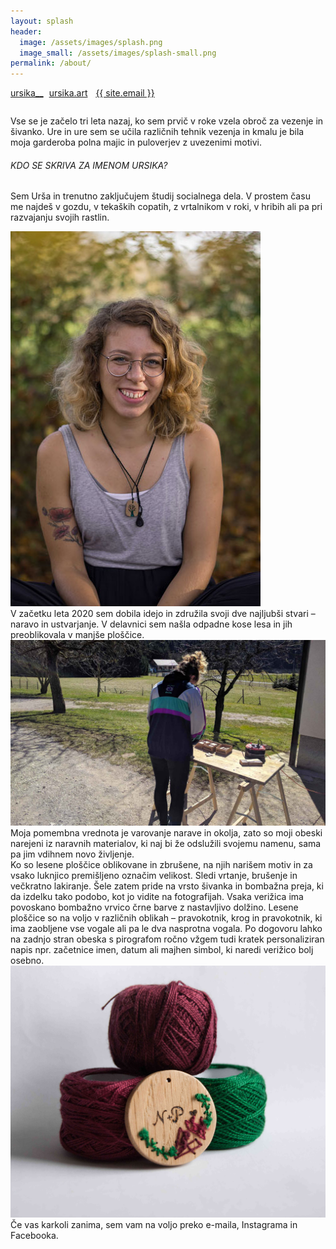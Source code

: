 ```yaml
---
layout: splash
header:
  image: /assets/images/splash.png
  image_small: /assets/images/splash-small.png
permalink: /about/
---
```


<div class="text-center">
  <div style="margin-bottom: 2em;">
    <i class="fab fa-fw fa-instagram"></i> <a href="https://www.instagram.com/ursika__" style="margin-right: 1%;" target="_blank">ursika__</a>
    <i class="fab fa-fw fa-facebook"></i> <a href="https://www.facebook.com/ursika.art" style="margin-right: 1%;" target="_blank">ursika.art</a>
    <i class="far fa-fw fa-envelope"></i>&nbsp;<a href="mailto:{{ site.email }}">{{ site.email }}</a>
  </div>

  <div class="text-div-top-about-page">
  Vse se je začelo tri leta nazaj, ko sem prvič v roke vzela obroč za vezenje in šivanko. Ure in ure sem se učila različnih tehnik vezenja in kmalu je bila moja garderoba polna majic in puloverjev z uvezenimi motivi.
  </div>

  <div class="text-div-top-about-page text-div-bottom-about-page">
  <h6>
  KDO SE SKRIVA ZA IMENOM URSIKA?
  </h6>

  Sem Urša in trenutno zaključujem študij socialnega dela. V prostem času me najdeš v gozdu, v tekaških copatih, z vrtalnikom v roki, v hribih ali pa pri razvajanju svojih rastlin.
  </div>

  <div class="align-center image-max-width-about-page"><img src="/assets/images/ursa-0.jpg" alt="Urša"></div>

  <div class="text-div-top-about-page text-div-bottom-about-page">
  V začetku leta 2020 sem dobila idejo in združila svoji dve najljubši stvari – naravo in ustvarjanje. V delavnici sem našla odpadne kose lesa in jih preoblikovala v manjše ploščice.
  </div>

  <div class="align-center image-max-width-about-page"><img src="/assets/images/ursa-1.jpg" alt="Urša"></div>

  <div class="text-div-top-about-page">
  Moja pomembna vrednota je varovanje narave in okolja, zato so moji obeski narejeni iz naravnih materialov, ki naj bi že odslužili svojemu namenu, sama pa jim vdihnem novo življenje.
  </div>

  <div class="text-div-top-about-page text-div-bottom-about-page">
  Ko so lesene ploščice oblikovane in zbrušene, na njih narišem motiv in za vsako luknjico premišljeno označim velikost. Sledi vrtanje, brušenje in večkratno lakiranje. Šele zatem pride na vrsto šivanka in bombažna preja, ki da izdelku tako podobo, kot jo vidite na fotografijah. Vsaka verižica ima povoskano bombažno vrvico črne barve z nastavljivo dolžino.
  Lesene ploščice so na voljo v različnih oblikah – pravokotnik, krog in pravokotnik, ki ima zaobljene vse vogale ali pa le dva nasprotna vogala.
  Po dogovoru lahko na zadnjo stran obeska s pirografom ročno vžgem tudi kratek personaliziran napis npr. začetnice imen, datum ali majhen simbol, ki naredi verižico bolj osebno.
  </div>

  <div class="align-center image-max-width-about-page"><img src="/assets/images/les-zacetnice.jpg" alt="Urša"></div>
 
  <div class="text-div-top-about-page">
  Če vas karkoli zanima, sem vam na voljo preko e-maila, Instagrama in Facebooka.
  </div>
</div>
